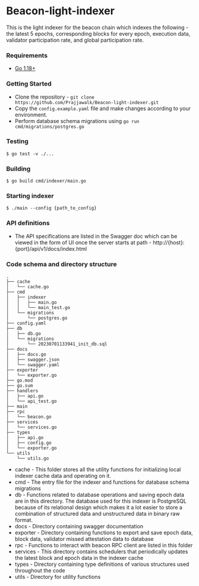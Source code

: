 # Beacon-light-indexer

This is the light indexer for the beacon chain which indexes the following - the latest 5 epochs, corresponding blocks for every epoch, execution data, validator participation rate, and global participation rate.

### Requirements

* [Go 1.18+](https://golang.org/dl/)

### Getting Started

- Clone the repository - `git clone https://github.com/Prajjawalk/Beacon-light-indexer.git`
- Copy the `config.example.yaml` file and make changes according to your environment.
- Perform database schema migrations using `go run cmd/migrations/postgres.go`

### Testing
```
$ go test -v ./...
```
### Building
```
$ go build cmd/indexer/main.go 
```

### Starting indexer
```
$ ./main --config {path_to_config}
```

### API definitions 
- The API specifications are listed in the Swagger doc which can be viewed in the form of UI once the server starts at path - http://{host}:{port}/api/v1/docs/index.html
  
### Code schema and directory structure
```
.
├── cache
│   └── cache.go
├── cmd
│   ├── indexer
│   │   ├── main.go
│   │   └── main_test.go
│   └── migrations
│       └── postgres.go
├── config.yaml
├── db
│   ├── db.go
│   └── migrations
│       └── 20230701133941_init_db.sql
├── docs
│   ├── docs.go
│   ├── swagger.json
│   └── swagger.yaml
├── exporter
│   └── exporter.go
├── go.mod
├── go.sum
├── handlers
│   ├── api.go
│   └── api_test.go
├── main
├── rpc
│   └── beacon.go
├── services
│   └── services.go
├── types
│   ├── api.go
│   ├── config.go
│   └── exporter.go
└── utils
    └── utils.go
```

- cache - This folder stores all the utility functions for initializing local indexer cache data and operating on it.
- cmd - The entry file for the indexer and functions for database schema migrations
- db - Functions related to database operations and saving epoch data are in this directory. The database used for this indexer is PostgreSQL because of its relational design which makes it a lot easier to store a combination of structured data and unstructured data in binary raw format.
- docs - Directory containing swagger documentation
- exporter - Directory containing functions to export and save epoch data, block data, validator missed attestation data to database
- rpc - Functions to interact with beacon RPC client are listed in this folder
- services - This directory contains schedulers that periodically updates the latest block and epoch data in the indexer cache
- types - Directory containing type definitions of various structures used throughout the code
- utils - Directory for utility functions
